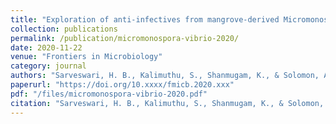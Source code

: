 ```yaml
---
title: "Exploration of anti-infectives from mangrove-derived Micromonospora sp. RMA46 to combat Vibrio cholerae pathogenesis"
collection: publications
permalink: /publication/micromonospora-vibrio-2020/
date: 2020-11-22
venue: "Frontiers in Microbiology"
category: journal
authors: "Sarveswari, H. B., Kalimuthu, S., Shanmugam, K., & Solomon, A. P."
paperurl: "https://doi.org/10.xxxx/fmicb.2020.xxx"
pdf: "/files/micromonospora-vibrio-2020.pdf"
citation: "Sarveswari, H. B., Kalimuthu, S., Shanmugam, K., & Solomon, A. P. (2020). Exploration of anti-infectives from mangrove-derived *Micromonospora sp.* RMA46 to combat *Vibrio cholerae* pathogenesis. *Frontiers in Microbiology*, 2020. https://doi.org/10.xxxx/fmicb.2020.xxx"
---
```

